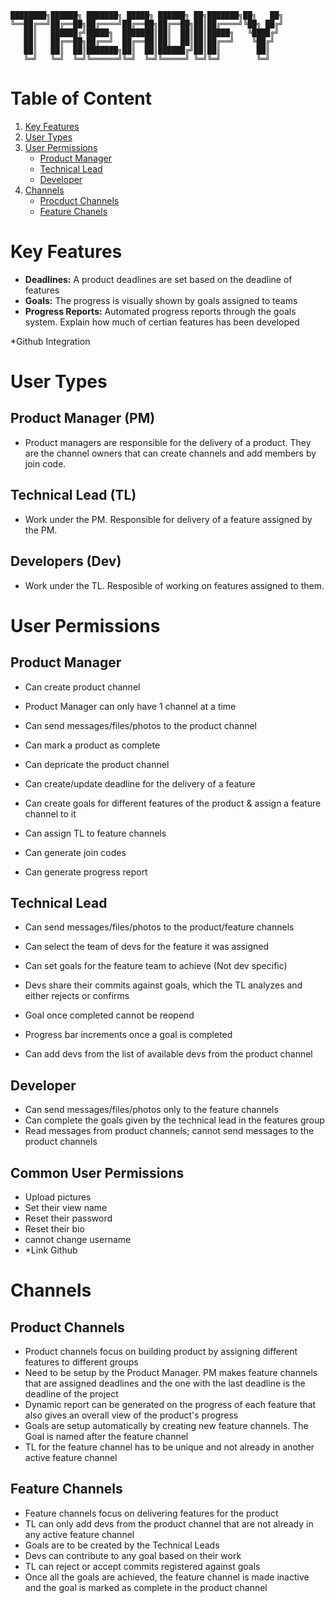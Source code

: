 ```
████████╗██████╗ ███████╗ █████╗ ██████╗ ██╗███████╗██╗   ██╗
╚══██╔══╝██╔══██╗██╔════╝██╔══██╗██╔══██╗██║██╔════╝╚██╗ ██╔╝
   ██║   ██████╔╝█████╗  ███████║██║  ██║██║█████╗   ╚████╔╝
   ██║   ██╔══██╗██╔══╝  ██╔══██║██║  ██║██║██╔══╝    ╚██╔╝
   ██║   ██║  ██║███████╗██║  ██║██████╔╝██║██║        ██║
   ╚═╝   ╚═╝  ╚═╝╚══════╝╚═╝  ╚═╝╚═════╝ ╚═╝╚═╝        ╚═╝
```
# Table of Content

 1. [Key Features](#key-features)
 2. [User Types](#user-types)
 3. [User Permissions](#user-permissions)
    - [Product Manager](#product-manager)
    - [Technical Lead](#technical-lead)
    - [Developer](#developer)
 4. [Channels](#channels)
    - [Procduct Channels](#product-channels)
    - [Feature Chanels](#feature-channels)

# Key Features
 - **Deadlines:**         A product deadlines are set based on the deadline of features
 - **Goals:**             The progress is visually shown by goals assigned to teams
 - **Progress Reports:**  Automated progress reports through the goals system. Explain how much of certian features has been developed

 *Github Integration

# User Types

 ## Product Manager (PM)
 - Product managers are responsible for the delivery of a product. They are the channel owners that can create channels and add members by join code.

 ## Technical Lead  (TL)
 - Work under the PM. Responsible for delivery of a feature assigned by the PM.

 ## Developers      (Dev)
 - Work under the TL. Resposible of working on features assigned to them.

# User Permissions

 ## Product Manager

 - Can create product channel
 - Product Manager can only have 1 channel at a time
 - Can send messages/files/photos to the product channel
 - Can mark a product as complete
 - Can depricate the product channel

 - Can create/update deadline for the delivery of a feature
 - Can create goals for different features of the product & assign a feature channel to it
 - Can assign TL to feature channels

 - Can generate join codes
 - Can generate progress report

 ## Technical Lead

 - Can send messages/files/photos to the product/feature channels
 - Can select the team of devs for the feature it was assigned
 - Can set goals for the feature team to achieve (Not dev specific)
 - Devs share their commits against goals, which the TL analyzes and either rejects or confirms
 - Goal once completed cannot be reopend
 - Progress bar increments once a goal is completed

 - Can add devs from the list of available devs from the product channel

 ## Developer

 - Can send messages/files/photos only to the feature channels
 - Can complete the goals given by the technical lead in the features group
 - Read messages from product channels; cannot send messages to the product channels

 ## Common User Permissions

 - Upload pictures
 - Set their view name
 - Reset their password
 - Reset their bio
 - cannot change username
 - *Link Github

# Channels

 ## Product Channels
 - Product channels focus on building product by assigning different features to different groups
 - Need to be setup by the Product Manager. PM makes feature channels that are assigned deadlines and the one with the last deadline is the deadline of the project
 - Dynamic report can be generated on the progress of each feature that also gives an overall view of the product's progress
 - Goals are setup automatically by creating new feature channels. The Goal is named after the feature channel
 - TL for the feature channel has to be unique and not already in another active feature channel

 ## Feature Channels
 - Feature channels focus on delivering features for the product
 - TL can only add devs from the product channel that are not already in any active feature channel
 - Goals are to be created by the Technical Leads
 - Devs can contribute to any goal based on their work
 - TL can reject or accept commits registered against goals
 - Once all the goals are achieved, the feature channel is made inactive and the goal is marked as complete in the product channel
